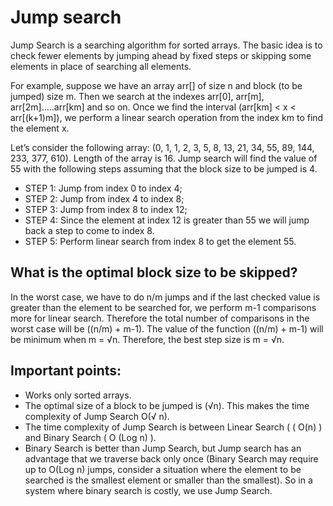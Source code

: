 # Jump search

Jump Search is a searching algorithm for sorted arrays. The basic idea is to check fewer elements 
by jumping ahead by fixed steps or skipping some elements in place of searching all elements.

For example, suppose we have an array arr[] of size n and block (to be jumped) size m. Then we search at the indexes arr[0], arr[m], arr[2m]…..arr[km] and so on. Once we find the interval (arr[km] < x < arr[(k+1)m]), we perform a linear search operation from the index km to find the element x.

Let’s consider the following array: (0, 1, 1, 2, 3, 5, 8, 13, 21, 34, 55, 89, 144, 233, 377, 610). 
Length of the array is 16. Jump search will find the value of 55 with the following steps assuming that the block size to be jumped is 4.
* STEP 1: Jump from index 0 to index 4;
* STEP 2: Jump from index 4 to index 8;
* STEP 3: Jump from index 8 to index 12;
* STEP 4: Since the element at index 12 is greater than 55 we will jump back a step to come to index 8.
* STEP 5: Perform linear search from index 8 to get the element 55.

## What is the optimal block size to be skipped?
In the worst case, we have to do n/m jumps and if the last checked value is greater than the element to be searched for, we perform m-1 comparisons more for linear search. Therefore the total number of comparisons in the worst case will be ((n/m) + m-1). The value of the function ((n/m) + m-1) will be minimum when m = √n. Therefore, the best step size is m = √n.

## Important points:
* Works only sorted arrays.
* The optimal size of a block to be jumped is (√n). This makes the time complexity of Jump Search O(√ n).
* The time complexity of Jump Search is between Linear Search ( ( O(n) ) and Binary Search ( O (Log n) ).
* Binary Search is better than Jump Search, but Jump search has an advantage that we traverse back only once (Binary Search may require up to O(Log n) jumps, consider a situation where the element to be searched is the smallest element or smaller than the smallest). So in a system where binary search is costly, we use Jump Search.
